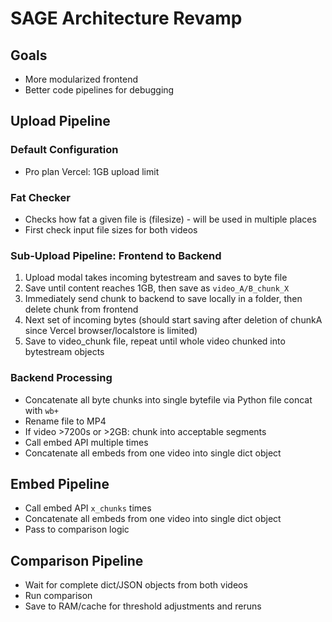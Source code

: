 # SAGE Architecture Revamp

## Goals
- More modularized frontend
- Better code pipelines for debugging

## Upload Pipeline

### Default Configuration
- Pro plan Vercel: 1GB upload limit

### Fat Checker
- Checks how fat a given file is (filesize) - will be used in multiple places
- First check input file sizes for both videos

### Sub-Upload Pipeline: Frontend to Backend
1. Upload modal takes incoming bytestream and saves to byte file
2. Save until content reaches 1GB, then save as `video_A/B_chunk_X`
3. Immediately send chunk to backend to save locally in a folder, then delete chunk from frontend
4. Next set of incoming bytes (should start saving after deletion of chunkA since Vercel browser/localstore is limited)
5. Save to video_chunk file, repeat until whole video chunked into bytestream objects

### Backend Processing
- Concatenate all byte chunks into single bytefile via Python file concat with `wb+`
- Rename file to MP4
- If video >7200s or >2GB: chunk into acceptable segments
- Call embed API multiple times
- Concatenate all embeds from one video into single dict object

## Embed Pipeline
- Call embed API `x_chunks` times
- Concatenate all embeds from one video into single dict object
- Pass to comparison logic

## Comparison Pipeline
- Wait for complete dict/JSON objects from both videos
- Run comparison
- Save to RAM/cache for threshold adjustments and reruns